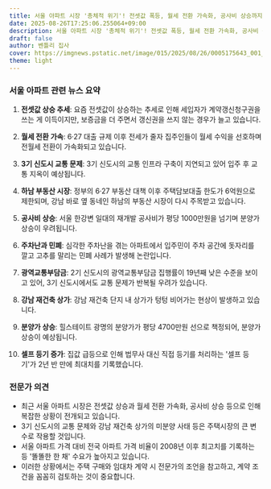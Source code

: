 ```yaml
---
title: 서울 아파트 시장 '총체적 위기'! 전셋값 폭등, 월세 전환 가속화, 공사비 상승까지 - '똘똘한 한 채' 열풍 속 '셀프 등기' 급증! 당신도 '내 집 마련' 사정권에 있나요?
date: 2025-08-26T17:25:06.255064+09:00
description: 서울 아파트 시장 '총체적 위기'! 전셋값 폭등, 월세 전환 가속화, 공사비 상승까지 - '똘똘한 한 채' 열풍 속 '셀프 등기' 급증! 당신도 '내 집 마련' 사정권에 있나요?
draft: false
author: 벤틀리 집사
cover: https://imgnews.pstatic.net/image/015/2025/08/26/0005175643_001_20250826155413231.jpg?type=nf142_103
theme: light
---
```


### 서울 아파트 관련 뉴스 요약

1. **전셋값 상승 추세**: 요즘 전셋값이 상승하는 추세로 인해 세입자가 계약갱신청구권을 쓰는 게 이득이지만, 보증금을 더 주면서 갱신권을 쓰지 않는 경우가 늘고 있습니다.

2. **월세 전환 가속**: 6·27 대출 규제 이후 전세가 줄자 집주인들이 월세 수익을 선호하며 전월세 전환이 가속화되고 있습니다.

3. **3기 신도시 교통 문제**: 3기 신도시의 교통 인프라 구축이 지연되고 있어 입주 후 교통 지옥이 예상됩니다.

4. **하남 부동산 시장**: 정부의 6·27 부동산 대책 이후 주택담보대출 한도가 6억원으로 제한되며, 강남 바로 옆 동네인 하남의 부동산 시장이 다시 주목받고 있습니다.

5. **공사비 상승**: 서울 한강변 일대의 재개발 공사비가 평당 1000만원을 넘기며 분양가 상승이 우려됩니다.

6. **주차난과 민폐**: 심각한 주차난을 겪는 아파트에서 입주민이 주차 공간에 돗자리를 깔고 고추를 말리는 민폐 사례가 발생해 논란입니다.

7. **광역교통부담금**: 2기 신도시의 광역교통부담금 집행률이 19년째 낮은 수준을 보이고 있어, 3기 신도시에서도 교통 문제가 반복될 우려가 있습니다.

8. **강남 재건축 상가**: 강남 재건축 단지 내 상가가 텅텅 비어가는 현상이 발생하고 있습니다.

9. **분양가 상승**: 힐스테이트 광명의 분양가가 평당 4700만원 선으로 책정되어, 분양가 상승이 예상됩니다.

10. **셀프 등기 증가**: 집값 급등으로 인해 법무사 대신 직접 등기를 처리하는 '셀프 등기'가 2년 반 만에 최대치를 기록했습니다.

### 전문가 의견

- 최근 서울 아파트 시장은 전셋값 상승과 월세 전환 가속화, 공사비 상승 등으로 인해 복잡한 상황이 전개되고 있습니다.
- 3기 신도시의 교통 문제와 강남 재건축 상가의 미분양 사태 등은 주택시장의 큰 변수로 작용할 것입니다.
- 서울 아파트 가격 대비 전국 아파트 가격 비율이 2008년 이후 최고치를 기록하는 등 '똘똘한 한 채' 수요가 높아지고 있습니다.
- 이러한 상황에서는 주택 구매와 임대차 계약 시 전문가의 조언을 참고하고, 계약 조건을 꼼꼼히 검토하는 것이 중요합니다.